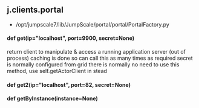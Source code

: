 ## j.clients.portal

- /opt/jumpscale7/lib/JumpScale/portal/portal/PortalFactory.py

#### def get(ip="localhost", port=9900, secret=None) 

return client to manipulate & access a running application server (out of process)
caching is done so can call this as many times as required
secret is normally configured from grid
there is normally no need to use this method, use self.getActorClient in stead

#### def get2(ip="localhost", port=82, secret=None) 

#### def getByInstance(instance=None) 

